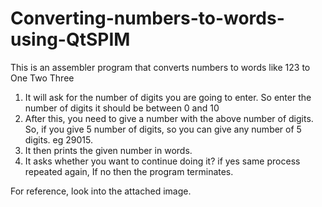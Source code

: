 # Converting-numbers-to-words-using-QtSPIM
This is an assembler program that converts numbers to words like 123 to One Two Three

1. It will ask for the number of digits you are going to enter. So enter the number of digits it should be between 0 and 10
2. After this, you need to give a number with the above number of digits. So, if you give 5 number of digits,
so you can give any number of 5 digits. eg 29015.
3. It then prints the given number in words.
4. It asks whether you want to continue doing it? if yes same process repeated again,
If no then the program terminates. 

For reference, look into the attached image.
